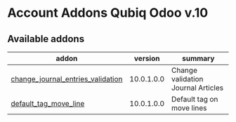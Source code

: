 Account Addons Qubiq Odoo v.10
==============================

[//]: # (addons)

Available addons
----------------
addon | version | summary
--- | --- | ---
[change_journal_entries_validation](change_journal_entries_validation/) | 10.0.1.0.0 | Change validation Journal Articles
[default_tag_move_line](default_tag_move_line/) | 10.0.1.0.0 | Default tag on move lines

[//]: # (end addons)
